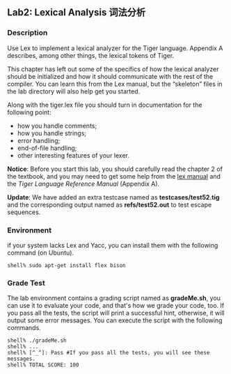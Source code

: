 ## Lab2: Lexical Analysis 词法分析

### Description
Use Lex to implement a lexical analyzer for the Tiger language. Appendix A describes, among other things, the lexical tokens of Tiger.

This chapter has left out some of the specifics of how the lexical analyzer should be initialized and how it should communicate with the rest of the compiler. You can learn this from the Lex manual, but the “skeleton” files in the lab directory will also help get you started.

Along with the tiger.lex file you should turn in documentation for the following point:
* how you handle comments;
* how you handle strings;
* error handling;
* end-of-file handling;
* other interesting features of your lexer.

**Notice**: Before you start this lab, you should carefully read the chapter 2 of the textbook, and you may need to get some help from the [lex manual](http://dinosaur.compilertools.net/lex/index.html) and the *Tiger Language Reference Manual* (Appendix A).

**Update**: We have added an extra testcase named as **testcases/test52.tig** and the corresponding output named as **refs/test52.out** to test escape sequences.

### Environment
if your system lacks Lex and Yacc, you can install them with the following command (on Ubuntu).
```
shell% sudo apt-get install flex bison
```

### Grade Test
The lab environment contains a grading script named as **gradeMe.sh**, you can use it to evaluate your code, and that's how we grade your code, too. If you pass all the tests, the script will print a successful hint, otherwise, it will output some error messages. You can execute the script with the following commands.
```
shell% ./gradeMe.sh
shell% ...
shell% [^_^]: Pass #If you pass all the tests, you will see these messages.
shell% TOTAL SCORE: 100
```
